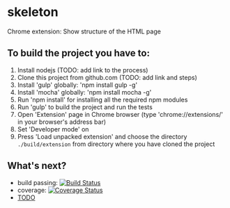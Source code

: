 # skeleton
Chrome extension: Show structure of the HTML page

## To build the project you have to:

1.  Install nodejs (TODO: add link to the process)
2.  Clone this project from github.com (TODO: add link and steps)
4.  Install 'gulp' globally: 'npm install gulp -g'
5.  Install 'mocha' globally: 'npm install mocha -g'
6.  Run 'npm install' for installing all the required npm modules
7.  Run 'gulp' to build the project and run the tests
8.  Open 'Extension' page in Chrome browser (type 'chrome://extensions/' in your browser's address bar)
9.  Set 'Developer mode' on
10. Press 'Load unpacked extension' and choose the directory `./build/extension` from directory where you have cloned the project

## What's next?


- build passing: [![Build Status](https://travis-ci.org/Le0n1daS1996/skeleton.svg?branch=master)](https://travis-ci.org/Le0n1daS1996/skeleton)
- coverage: [![Coverage Status](https://coveralls.io/repos/github/Le0n1daS1996/skeleton/badge.svg?branch=master)](https://coveralls.io/github/Le0n1daS1996/skeleton?branch=master)
- [TODO](https://github.com/Auxoft/skeleton/blob/master/docs/tasks.md)

